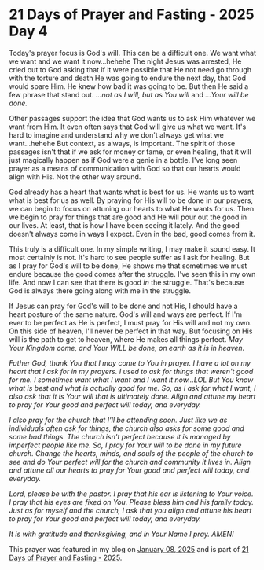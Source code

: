 # 21 Days of Prayer and Fasting - 2025 Day 4

Today's prayer focus is God's will. This can be a difficult one. We want what we want and we want it now...hehehe The night Jesus was arrested, He cried out to God asking that if it were possible that He not need go through with the torture and death He was going to endure the next day, that God would spare Him. He knew how bad it was going to be. But then He said a few phrase that stand out. *...not as I will, but as You will* and *...Your will be done.*

Other passages support the idea that God wants us to ask Him whatever we want from Him. It even often says that God will give us what we want. It's hard to imagine and understand why we don't always get what we want...hehehe But context, as always, is important. The spirit of those passages isn't that if we ask for money or fame, or even healing, that it will just magically happen as if God were a genie in a bottle. I've long seen prayer as a means of communication with God so that our hearts would align with His. Not the other way around.

God already has a heart that wants what is best for us. He wants us to want what is best for us as well. By praying for His will to be done in our prayers, we can begin to focus on attuning our hearts to what He wants for us. Then we begin to pray for things that are good and He will pour out the good in our lives. At least, that is how I have been seeing it lately. And the good doesn't always come in ways I expect. Even in the bad, good comes from it.

This truly is a difficult one. In my simple writing, I may make it sound easy. It most certainly is not. It's hard to see people suffer as I ask for healing. But as I pray for God's will to be done, He shows me that sometimes we must endure because the good comes after the struggle. I've seen this in my own life. And now I can see that there is good *in* the struggle. That's because God is always there going along with me in the struggle.

If Jesus can pray for God's will to be done and not His, I should have a heart posture of the same nature. God's will and ways are perfect. If I'm ever to be perfect as He is perfect, I must pray for His will and not my own. On this side of heaven, I'll never be perfect in that way. But focusing on His will is the path to get to heaven, where He makes all things perfect. *May Your Kingdom come, and Your WILL be done, on earth as it is in heaven.*

*Father God, thank You that I may come to You in prayer. I have a lot on my heart that I ask for in my prayers. I used to ask for things that weren't good for me. I sometimes want what I want and I want it now...LOL But You know what is best and what is actually good for me. So, as I ask for what I want, I also ask that it is Your will that is ultimately done. Align and attune my heart to pray for Your good and perfect will today, and everyday.*

*I also pray for the church that I'll be attending soon. Just like we as individuals often ask for things, the church also asks for some good and some bad things. The church isn't perfect because it is managed by imperfect people like me. So, I pray for Your will to be done in my future church. Change the hearts, minds, and souls of the people of the church to see and do Your perfect will for the church and community it lives in. Align and attune all our hearts to pray for Your good and perfect will today, and everyday.*

*Lord, please be with the pastor. I pray that his ear is listening to Your voice. I pray that his eyes are fixed on You. Please bless him and his family today. Just as for myself and the church, I ask that you align and attune his heart to pray for Your good and perfect will today, and everyday.*

*It is with gratitude and thanksgiving, and in Your Name I pray. AMEN!*

This prayer was featured in my blog on [January 08, 2025](/blog/2025/01/08_gods-will-be-done) and is part of [21 Days of Prayer and Fasting - 2025](./21-days).
